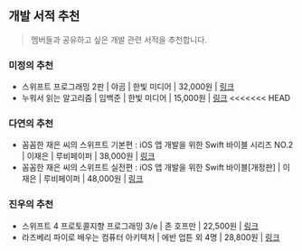 ## 개발 서적 추천
> 멤버들과 공유하고 싶은 개발 관련 서적을 추천합니다.

### 미정의 추천
* 스위프트 프로그래밍 2판 | 야곰 | 한빛 미디어 | 32,000원 | [링크](http://www.hanbit.co.kr/store/books/look.php?p_code=B2206901403)
* 누워서 읽는 알고리즘 | 임백준 | 한빛 미디어 | 15,000원 | [링크](http://www.hanbit.co.kr/store/books/look.php?p_code=B2845007875)
<<<<<<< HEAD


### 다연의 추천
* 꼼꼼한 재은 씨의 스위프트 기본편 : iOS 앱 개발을 위한 Swift 바이블 시리즈 NO.2 | 이재은 | 루비페이퍼 | 38,000원 | [링크](http://book.interpark.com/product/BookDisplay.do?_method=detail&sc.saNo=001&sc.prdNo=283795466&gclid=CjwKCAjwm-fkBRBBEiwA966fZLxaob2KUvh8EjPeaX1I6_L7Frb_x3skqBsST2qsw8AC70_8j1fMhxoCk_EQAvD_BwE&product2017=true)
* 꼼꼼한 재은 씨의 스위프트 실전편 : iOS 앱 개발을 위한 Swift 바이블[개정판] | 이재은 | 루비페이퍼 | 48,000원 | [링크](http://book.interpark.com/product/BookDisplay.do?_method=detail&sc.shopNo=0000400000&sc.prdNo=268746148&sc.saNo=007&bnid1=book_2015&bnid2=bottom&bnid3=Author&bnid4=relate_book)

### 진우의 추천
* 스위프트 4 프로토콜지향 프로그래밍 3/e | 존 호프만 | 22,500원 | [링크](http://www.acornpub.co.kr/book/pop-swift4-3e)
* 라즈베리 파이로 배우는 컴퓨터 아키텍처 | 에반 업튼 외 4명 | 28,800원 | [링크](https://wikibook.co.kr/learning-computer-architecture/)
